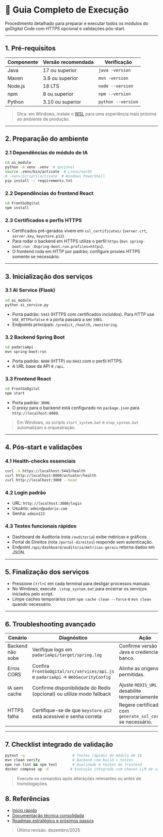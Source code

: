 # 🚀 Guia Completo de Execução

Procedimento detalhado para preparar e executar todos os módulos do goDigital Code com HTTPS opcional e validações pós-start.

---

## 1. Pré-requisitos

| Componente | Versão recomendada | Verificação |
| --- | --- | --- |
| Java | 17 ou superior | `java -version` |
| Maven | 3.8 ou superior | `mvn -version` |
| Node.js | 18 LTS | `node --version` |
| npm | 8 ou superior | `npm --version` |
| Python | 3.10 ou superior | `python --version` |

> Dica: em Windows, instale o [WSL](https://learn.microsoft.com/windows/wsl/install) para uma experiência mais próxima ao ambiente de produção.

---

## 2. Preparação do ambiente

### 2.1 Dependências do módulo de IA
```bash
cd ai_module
python -m venv .venv  # opcional
source .venv/bin/activate  # Linux/macOS
# .venv\Scripts\activate  # Windows PowerShell
pip install -r requirements.txt
```

### 2.2 Dependências do frontend React
```bash
cd FrontGoDgital
npm install
```

### 2.3 Certificados e perfis HTTPS
- Certificados pré-gerados vivem em `ssl_certificates/` (`server.crt`, `server.key`, `keystore.p12`).
- Para rodar o backend em HTTPS utilize o perfil `https` (`mvn spring-boot:run -Dspring-boot.run.profiles=https`).
- O frontend roda em HTTP por padrão; configure proxies HTTPS somente se necessário.

---

## 3. Inicialização dos serviços

### 3.1 AI Service (Flask)
```bash
cd ai_module
python ai_service.py
```
- Porta padrão: `5443` (HTTPS com certificados incluídos). Para HTTP use `USE_HTTPS=false` e a porta passará a ser `5001`.
- Endpoints principais: `/predict`, `/health`, `/monitoring`.

### 3.2 Backend Spring Boot
```bash
cd padariaApi
mvn spring-boot:run
```
- Porta padrão: `8080` (HTTP) ou `8443` com o perfil HTTPS.
- A URL base da API é `/api`.

### 3.3 Frontend React
```bash
cd FrontGoDgital
npm start
```
- Porta padrão: `3000`.
- O proxy para o backend está configurado no `package.json` para `http://localhost:8080`.

> Em Windows, os scripts `start_system.bat` e `stop_system.bat` automatizam a orquestração.

---

## 4. Pós-start e validações

### 4.1 Health-checks essenciais
```bash
curl -k https://localhost:5443/health
curl http://localhost:8080/actuator/health
curl http://localhost:3000 --head
```

### 4.2 Login padrão
- URL: `http://localhost:3000/login`
- Usuário: `admin@padaria.com`
- Senha: `admin123`

### 4.3 Testes funcionais rápidos
- Dashboard de Auditoria (rota `/auditoria`) exibe métricas e gráficos.
- Portal de Direitos (rota `/portal-direitos`) responde sem autenticação.
- Endpoint `/api/dashboard/auditoria/metricas-gerais` retorna dados em JSON.

---

## 5. Finalização dos serviços
- Pressione `Ctrl+C` em cada terminal para desligar processos manuais.
- No Windows, execute `.\stop_system.bat` para encerrar os serviços iniciados pelo script.
- Limpe caches temporários com `npm cache clean --force` e `mvn clean` quando necessário.

---

## 6. Troubleshooting avançado

| Cenário | Diagnóstico | Ação |
| --- | --- | --- |
| Backend não sobe | Verifique logs em `padariaApi/target/spring.log` | Confirme versão do Java e credenciais de banco. |
| Erros CORS | Confira `FrontGoDgital/src/services/api.js` e `padariaApi` -> `WebSecurityConfig` | Alinhe as origens permitidas. |
| IA sem cache | Confirme disponibilidade do Redis (opcional) ou utilize modo fallback | Ajuste `REDIS_URL` ou desabilite temporariamente. |
| HTTPS falha | Certifique-se de que `keystore.p12` está acessível e senha correta | Regere certificados com `generate_ssl_certs.sh` se necessário. |

---

## 7. Checklist integrado de validação
```bash
pytest -q                      # Testes rápidos do módulo de IA
mvn clean verify               # Backend com build + testes
npm run lint && npm test       # Qualidade e testes do frontend
docker compose up -d          # Execução integrada com chaves LLM de sandbox
```

> Execute os comandos após alterações relevantes ou antes de homologações.

## 8. Referências
- [Início rápido](INICIO_RAPIDO.md)
- [Documentação técnica consolidada](../technical/DOCUMENTACAO_TECNICA_COMPLETA.md)
- [Roadmap estratégico e próximos passos](../ROADMAP_TRANSFORMACAO_DIGITAL.md)

> Última revisão: dezembro/2025
